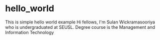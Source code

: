 # hello_world
This is simple hello world example
Hi fellows, I'm Sulan Wickramasooriya who is undergraduated at SEUSL.
Degree course is the Management and Information Technology
